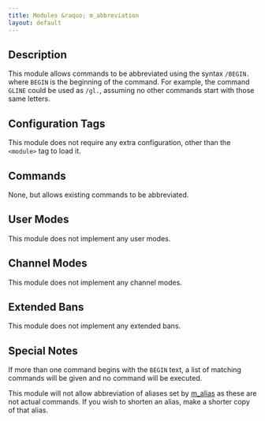 ```yaml
---
title: Modules &raquo; m_abbreviation
layout: default
---
```


## Description

This module allows commands to be abbreviated using the syntax
`/BEGIN.` where `BEGIN` is the beginning of the command. For example,
the command `GLINE` could be used as `/gl.`, assuming no other
commands start with those same letters. 

## Configuration Tags

This module does not require any extra configuration, other than the
`<module>` tag to load it. 

## Commands

None, but allows existing commands to be abbreviated.

## User Modes

This module does not implement any user modes.

## Channel Modes

This module does not implement any channel modes.

## Extended Bans

This module does not implement any extended bans.

## Special Notes

If more than one command begins with the `BEGIN` text, a list of
matching commands will be given and no command will be executed.

This module will not allow abbreviation of aliases set by
[m_alias](/wiki/Modules/alias.html) as these are not actual
commands. If you wish to shorten an alias, make a shorter copy of that
alias.
